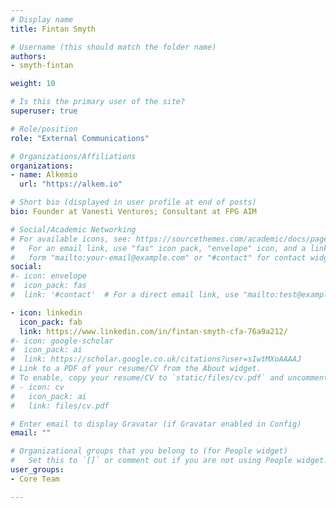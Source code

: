 ```yaml
---
# Display name
title: Fintan Smyth

# Username (this should match the folder name)
authors:
- smyth-fintan

weight: 10

# Is this the primary user of the site?
superuser: true

# Role/position
role: "External Communications"

# Organizations/Affiliations
organizations:
- name: Alkemio
  url: "https://alkem.io"

# Short bio (displayed in user profile at end of posts)
bio: Founder at Vanesti Ventures; Consultant at FPG AIM

# Social/Academic Networking
# For available icons, see: https://sourcethemes.com/academic/docs/page-builder/#icons
#   For an email link, use "fas" icon pack, "envelope" icon, and a link in the
#   form "mailto:your-email@example.com" or "#contact" for contact widget.
social:
#- icon: envelope
#  icon_pack: fas
#  link: '#contact'  # For a direct email link, use "mailto:test@example.org".

- icon: linkedin
  icon_pack: fab
  link: https://www.linkedin.com/in/fintan-smyth-cfa-76a9a212/
#- icon: google-scholar
#  icon_pack: ai
#  link: https://scholar.google.co.uk/citations?user=sIwtMXoAAAAJ
# Link to a PDF of your resume/CV from the About widget.
# To enable, copy your resume/CV to `static/files/cv.pdf` and uncomment the lines below.
# - icon: cv
#   icon_pack: ai
#   link: files/cv.pdf

# Enter email to display Gravatar (if Gravatar enabled in Config)
email: ""

# Organizational groups that you belong to (for People widget)
#   Set this to `[]` or comment out if you are not using People widget.
user_groups:
- Core Team

---
```






     
